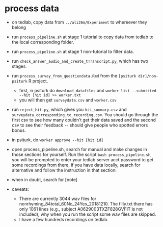 # process data
+ on tedlab, copy data from  `../ali26m/Experiment` to whereever they belong
+ run `process_pipeline.sh` at stage 1 tutorial to copy data from tedlab to the local corresponding folder.
+ run `process_pipeline.sh` at stage 1 non-tutorial to filter data.
+ run `check_answer_audio_and_create_tTranscript.py`, which has two stages. 
+ run `process_survey_from_questiondata.Rmd` from the `[psiturk dir]/non-psiturk` R project. 
  + first, in psiturk do `download_datafiles` and `worker list --submitted --hit [hit id] >> worker.txt`
  + you will then get `surveydata.csv` and `worker.csv`
+ run `reject_hit.py`, which gives you `hit_summary.csv` and `surveydata_corresponding_to_recording.csv`. You should go through the first csv to see how many couldn't get their data saved and the second csv to see their feedback -- should give people who spotted errors bonus. 
+ in psiturk, do `worker approve --hit [hit id]`

+ open process_pipeline.sh, search for manual and make changes in those sections for yourself. Run the script `bash process_pipeline.sh`, you will be prompted to enter your tedlab server acct password to get some recordings from there, if you have data locally, search for alternative and follow the instruction in that section.
+ when in doubt, search for [note]
+ caveats:
  + There are currently 3044 wav files for nonrhyming_84total_60No_24Yes_20181210. The filly.txt there has only 1061 lines (e.g., subject A0629003TXZF828GVFIT is not included), why when you run the script some wav files are skipped.
  + I have a few hundreds recordings on tedlab.
